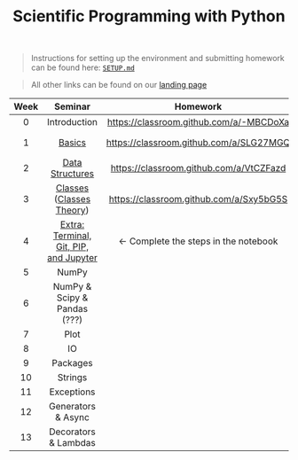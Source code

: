 <h1 align="center">Scientific Programming with Python</h1>
<!-- <p align="center"><b>For the Scientific Programming with Python course</b></p> -->

<br>

> Instructions for setting up the environment and submitting homework can be found here: [`SETUP.md`](SETUP.md)

> All other links can be found on our [landing page](https://silly-antique-c08.notion.site/Python-2024-CUB-1004177ba1ef80c78a93c593356c7333)


<table align="center">
	<thead>
		<tr>
			<th>
				Week
			</th>
			<th>
				Seminar
			</th>
			<th>
				Homework
			</th>
			<th>
				Deadline
			</th>
		</tr>
	</thead>
	<tbody align="center">
		<tr>
			<td>0</td>
			<td>Introduction</td>
			<td><a href="https://classroom.github.com/a/-MBCDoXa">https://classroom.github.com/a/-MBCDoXa</a></td>
			<td>⸺</td>
		</tr>
		<tr>
			<td>1</td>
			<td><a href="Week 1 — Basics.md">Basics</a></td>
			<td><a href="https://classroom.github.com/a/SLG27MGQ">https://classroom.github.com/a/SLG27MGQ</a></td>
			<td>September 19, 23:59</td>
		</tr>
		<tr>
			<td>2</td>
			<td><a href="Week 2 — Data Structures.md">Data Structures</a></td>
			<td><a href="https://classroom.github.com/a/VtCZFazd">https://classroom.github.com/a/VtCZFazd</a></td>
			<td>October 4, 23:59</td>
		</tr>
		<tr>
			<td>3</td>
			<td><a href="Week 3 — Classes.md">Classes</a> (<a href="Week 3 — Classes Theory.md">Classes Theory</a>)</td>
			<td><a href="https://classroom.github.com/a/Sxy5bG5S">https://classroom.github.com/a/Sxy5bG5S</a></td>
			<td>October 11, 23:59</td>
		</tr>
		<tr>
			<td>4</td>
			<td>
				<a href="https://github.com/Python-Homeworks-CUB/Extra-Tools-Seminar/blob/main/week_extra_tools.ipynb">
					Extra:
					<br>
					Terminal, Git, PIP, and Jupyter
				</a>
			</td>
			<td>← Complete the steps in the notebook</td>
			<td>⸺</td>
		</tr>
		<tr>
			<td>5</td>
			<!-- <td>NumPy & Pandas</td> -->
			<td>NumPy</td>
			<!-- <td><a href="Week 2 — NumPy.md">NumPy</a></td> -->
			<td></td>
			<td></td>
		</tr>
		<tr>
			<td>6</td>
			<td>NumPy & Scipy & Pandas (???)</td>
			<td></td>
			<td></td>
		</tr>
		<tr>
			<td>7</td>
			<td>Plot</td>
			<td></td>
			<td></td>
		</tr>
		<tr>
			<td>8</td>
			<td>IO</td>
			<td></td>
			<td></td>
		</tr>
		<tr>
			<td>9</td>
			<td>Packages</td>
			<td></td>
			<td></td>
		</tr>
		<tr>
			<td>10</td>
			<td>Strings</td>
			<td></td>
			<td></td>
		</tr>
		<tr>
			<td>11</td>
			<td>Exceptions</td>
			<td></td>
			<td></td>
		</tr>
		<tr>
			<td>12</td>
			<td>Generators & Async</td>
			<td></td>
			<td></td>
		</tr>
		<tr>
			<td>13</td>
			<td>Decorators & Lambdas</td>
			<td></td>
			<td></td>
		</tr>
	</tbody>
</table>
